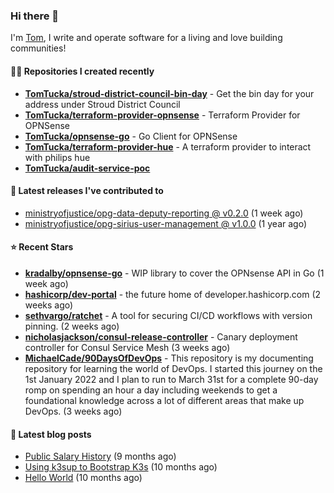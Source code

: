 ### Hi there 👋

I'm [Tom](https://tomwithers.dev), I write and operate software for a living and love building communities! 

#### 👨‍💻 Repositories I created recently
- **[TomTucka/stroud-district-council-bin-day](https://github.com/TomTucka/stroud-district-council-bin-day)** - Get the bin day for your address under Stroud District Council
- **[TomTucka/terraform-provider-opnsense](https://github.com/TomTucka/terraform-provider-opnsense)** - Terraform Provider for OPNSense
- **[TomTucka/opnsense-go](https://github.com/TomTucka/opnsense-go)** - Go Client for OPNSense
- **[TomTucka/terraform-provider-hue](https://github.com/TomTucka/terraform-provider-hue)** - A terraform provider to interact with philips hue
- **[TomTucka/audit-service-poc](https://github.com/TomTucka/audit-service-poc)**

#### 🚀 Latest releases I've contributed to


- [ministryofjustice/opg-data-deputy-reporting @ v0.2.0](https://github.com/ministryofjustice/opg-data-deputy-reporting/releases/tag/v0.2.0) (1 week ago)
- [ministryofjustice/opg-sirius-user-management @ v1.0.0](https://github.com/ministryofjustice/opg-sirius-user-management/releases/tag/v1.0.0) (1 year ago)

#### ⭐ Recent Stars


- **[kradalby/opnsense-go](https://github.com/kradalby/opnsense-go)** - WIP library to cover the OPNsense API in Go (1 week ago)
- **[hashicorp/dev-portal](https://github.com/hashicorp/dev-portal)** - the future home of developer.hashicorp.com (2 weeks ago)
- **[sethvargo/ratchet](https://github.com/sethvargo/ratchet)** - A tool for securing CI/CD workflows with version pinning. (2 weeks ago)
- **[nicholasjackson/consul-release-controller](https://github.com/nicholasjackson/consul-release-controller)** - Canary deployment controller for Consul Service Mesh (3 weeks ago)
- **[MichaelCade/90DaysOfDevOps](https://github.com/MichaelCade/90DaysOfDevOps)** - This repository is my documenting repository for learning the world of DevOps. I started this journey on the 1st January 2022 and I plan to run to March 31st for a complete 90-day romp on spending an hour a day including weekends to get a foundational knowledge across a lot of different areas that make up DevOps.  (3 weeks ago)

#### 📄 Latest blog posts
- [Public Salary History](https://tomwithers.dev/posts/public-salary-history/) (9 months ago)
- [Using k3sup to Bootstrap K3s](https://tomwithers.dev/posts/k3s-bootstrap/) (10 months ago)
- [Hello World](https://tomwithers.dev/posts/hello-world/) (10 months ago)

